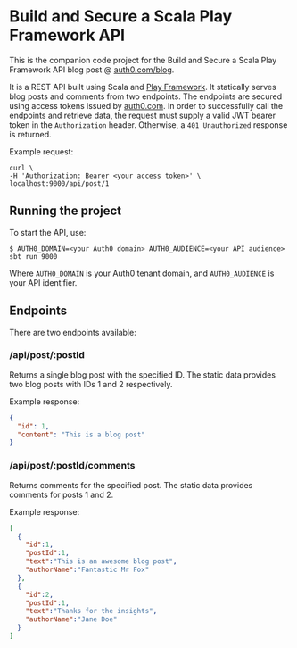 # Build and Secure a Scala Play Framework API

This is the companion code project for the Build and Secure a Scala Play Framework API blog post @ [auth0.com/blog](https://auth0.com/blog/).

It is a REST API built using Scala and [Play Framework](https://playframework.com). It statically serves blog posts and comments from two endpoints. The endpoints are secured using access tokens issued by [auth0.com](https://auth0.com). In order to successfully call the endpoints and retrieve data, the request must supply a valid JWT bearer token in the `Authorization` header. Otherwise, a `401 Unauthorized` response is returned.

Example request:

```
curl \
-H 'Authorization: Bearer <your access token>' \
localhost:9000/api/post/1
```

## Running the project

To start the API, use:

```
$ AUTH0_DOMAIN=<your Auth0 domain> AUTH0_AUDIENCE=<your API audience> sbt run 9000
```

Where `AUTH0_DOMAIN` is your Auth0 tenant domain, and `AUTH0_AUDIENCE` is your API identifier.

## Endpoints

There are two endpoints available:

### /api/post/:postId

Returns a single blog post with the specified ID. The static data provides two blog posts with IDs 1 and 2 respectively.

Example response:

```json
{
  "id": 1,
  "content": "This is a blog post"
}
```

### /api/post/:postId/comments

Returns comments for the specified post. The static data provides comments for posts 1 and 2.

Example response:

```json
[
  {
    "id":1,
    "postId":1,
    "text":"This is an awesome blog post",
    "authorName":"Fantastic Mr Fox"
  },
  {
    "id":2,
    "postId":1,
    "text":"Thanks for the insights",
    "authorName":"Jane Doe"
  }
]
```
